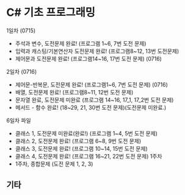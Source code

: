 # C# 기초 프로그래밍

1일차 (0715)
- 주석과 변수, 도전문제 완료! (프로그램 1~6, 7번 도전 문제)
- 입력과 캐스팅/기본연산자 도전문제 완료! (프로그램8~12, 13번 도전문제)
- 제어문과 도전문제 완료! (프로그램14~16, 17번 도전 문제) (0716)

2일차 (0716)
- 제어문-반복문, 도전문제 완료! (프로그램1~6, 7번 도전 문제) (0716)
- 배열, 도전문제 완료! (프로그램8~11, 12번 도전 문제)
- 문자열 완료, 도전문제 미완료 (프로그램 14~16, 17_1, 17_2번 도전 문제)
- 메서드 - 함수 완료! (18~29, 21, 30번 도전 문제)(도전문제 미완료.)

6일차 파일
- 클래스 1, 도전문제 미완료(완료!) (프로그램 1~4, 5번 도전 문제)
- 클래스 2, 도전문제 완료! (프로그램 6~8, 9번 도전 문제)
- 클래스 3, 도전문제 완료! (프로그램 10~14, 15번 도전 문제)
- 클래스 4, 도전문제 완료! (프로그램 16~21, 22번 도전 문제)
1주차
 - 1주차, 종합문제 (도전 문제 1, 2, 3)


## 기타
